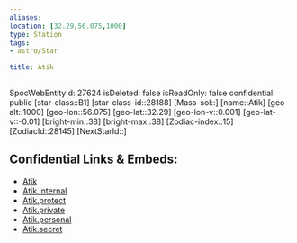 ```yaml
---
aliases: 
location: [32.29,56.075,1000]
type: Station
tags:
- astro/Star

title: Atik
---
```

SpocWebEntityId: 27624
isDeleted: false
isReadOnly: false
confidential: public
[star-class::B1]
[star-class-id::28188]
[Mass-sol::]
[name::Atik]
[geo-alt::1000]
[geo-lon::56.075]
[geo-lat::32.29]
[geo-lon-v::0.001]
[geo-lat-v::-0.01]
[bright-min::38]
[bright-max::38]
[Zodiac-index::15]
[ZodiacId::28145]
[NextStarId::]



## Confidential Links & Embeds: 
- [Atik](../../../_public/astro/Star/Atik.md) 
- [Atik.internal](../../../_internal/astro/Star/Atik.internal.md) 
- [Atik.protect](../../../_protect/astro/Star/Atik.protect.md) 
- [Atik.private](../../../_private/astro/Star/Atik.private.md) 
- [Atik.personal](../../../_personal/astro/Star/Atik.personal.md) 
- [Atik.secret](../../../_secret/astro/Star/Atik.secret.md)


